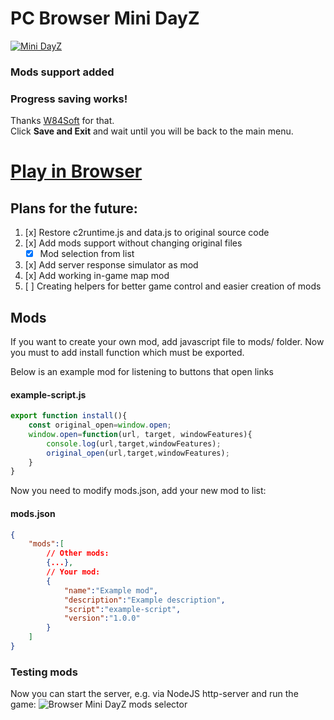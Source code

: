 # PC Browser Mini DayZ
[![Mini DayZ](./minidayz.png)](https://raw.githack.com/W84Soft/minidayz-tests/patch-1/minidayz_1.4.1/index.html)

### Mods support added

### Progress saving works!
Thanks [W84Soft](https://github.com/W84Soft) for that.  
Click **Save and Exit** and wait until you will be back to the main menu.




# [Play in Browser](https://raw.githack.com/W84Soft/minidayz-tests/patch-1/minidayz_1.4.1/index.html)

## Plans for the future:
1. [x] Restore c2runtime.js and data.js to original source code
2. [x] Add mods support without changing original files
	- [x] Mod selection from list
3. [x] Add server response simulator as mod
4. [x] Add working in-game map mod
5. [ ] Creating helpers for better game control and easier creation of mods

## Mods
If you want to create your own mod, add javascript file to mods/ folder. Now you must to add install function which must be exported. 

Below is an example mod for listening to buttons that open links

#### example-script.js
```js
export function install(){
	const original_open=window.open;
	window.open=function(url, target, windowFeatures){
		console.log(url,target,windowFeatures);
		original_open(url,target,windowFeatures);
	}
}
```

Now you need to modify mods.json, add your new mod to list:

#### mods.json
```json
{
	"mods":[
		// Other mods:
		{...},
		// Your mod:
		{
			"name":"Example mod",
			"description":"Example description",
			"script":"example-script",
			"version":"1.0.0"
		}
	]
}
```

### Testing mods
Now you can start the server, e.g. via NodeJS http-server and run the game:
![Browser Mini DayZ mods selector](./example.png)